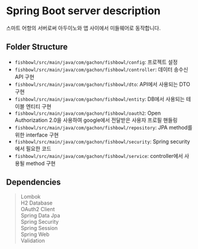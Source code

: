# Spring Boot server description

스마트 어항의 서버로써 아두이노와 앱 사이에서 미들웨어로 동작합니다.

## Folder Structure

- `fishbowl/src/main/java/com/gachon/fishbowl/config`: 프로젝트 설정
- `fishbowl/src/main/java/com/gachon/fishbowl/controller`: 데이터 송수신 API 구현
- `fishbowl/src/main/java/com/gachon/fishbowl/dto`: API에서 사용되는 DTO 구현
- `fishbowl/src/main/java/com/gachon/fishbowl/entity`: DB에서 사용되는 테이블 엔티티 구현 
- `fishbowl/src/main/java/com/gachon/fishbowl/oauth2`: Open Authorization 2.0을 사용하여 google에서 전달받은 사용자 프로필 핸들링
- `fishbowl/src/main/java/com/gachon/fishbowl/repository`: JPA method를 위한 interface 구현
- `fishbowl/src/main/java/com/gachon/fishbowl/security`: Spring security에서 필요한 코드
- `fishbowl/src/main/java/com/gachon/fishbowl/service`: controller에서 사용될 method 구현


## Dependencies

> Lombok   
> H2 Database   
> OAuth2 Client    
> Spring Data Jpa   
> Spring Security   
> Spring Session   
> Spring Web   
> Validation   

